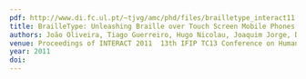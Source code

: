 ```yaml
---
pdf: http://www.di.fc.ul.pt/~tjvg/amc/phd/files/brailletype_interact11.pdf
title: BrailleType: Unleashing Braille over Touch Screen Mobile Phones  BEST SHORT PAPER AWARD
authors: João Oliveira, Tiago Guerreiro, Hugo Nicolau, Joaquim Jorge, Daniel Gonçalves
venue: Proceedings of INTERACT 2011  13th IFIP TC13 Conference on Human-Computer Interaction. Lisboa, Portugal, September, 2011
year: 2011
doi: 
---
```

